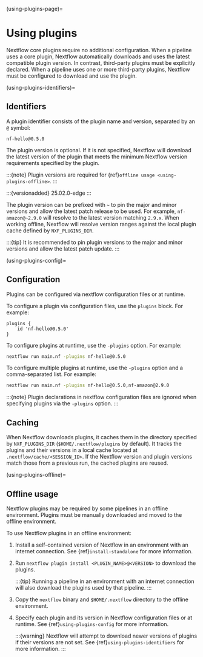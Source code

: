 (using-plugins-page)=

# Using plugins

Nextflow core plugins require no additional configuration. When a pipeline uses a core plugin, Nextflow automatically downloads and uses the latest compatible plugin version. In contrast, third-party plugins must be explicitly declared. When a pipeline uses one or more third-party plugins, Nextflow must be configured to download and use the plugin.

(using-plugins-identifiers)=

## Identifiers

A plugin identifier consists of the plugin name and version, separated by an `@` symbol:

```console
nf-hello@0.5.0
```

The plugin version is optional. If it is not specified, Nextflow will download the latest version of the plugin that meets the minimum Nextflow version requirements specified by the plugin.

:::{note}
Plugin versions are required for {ref}`offline usage <using-plugins-offline>`.
:::

:::{versionadded} 25.02.0-edge
:::

The plugin version can be prefixed with `~` to pin the major and minor versions and allow the latest patch release to be used. For example, `nf-amazon@~2.9.0` will resolve to the latest version matching `2.9.x`. When working offline, Nextflow will resolve version ranges against the local plugin cache defined by `NXF_PLUGINS_DIR`.

:::{tip}
It is recommended to pin plugin versions to the major and minor versions and allow the latest patch update.
:::

(using-plugins-config)=

## Configuration

Plugins can be configured via nextflow configuration files or at runtime.

To configure a plugin via configuration files, use the `plugins` block. For example:

```nextflow
plugins {
    id 'nf-hello@0.5.0'
}
```

To configure plugins at runtime, use the `-plugins` option. For example:

```bash
nextflow run main.nf -plugins nf-hello@0.5.0
```

To configure multiple plugins at runtime, use the `-plugins` option and a comma-separated list. For example:

```bash
nextflow run main.nf -plugins nf-hello@0.5.0,nf-amazon@2.9.0
```

:::{note}
Plugin declarations in nextflow configuration files are ignored when specifying plugins via the `-plugins` option.
:::

## Caching

When Nextflow downloads plugins, it caches them in the directory specified by `NXF_PLUGINS_DIR` (`$HOME/.nextflow/plugins` by default). It tracks the plugins and their versions in a local cache located at `.nextflow/cache/<SESSION_ID>`. If the Nextflow version and plugin versions match those from a previous run, the cached plugins are reused.

(using-plugins-offline)=

## Offline usage

Nextflow plugins may be required by some pipelines in an offline environment. Plugins must be manually downloaded and moved to the offline environment.

To use Nextflow plugins in an offline environment:

1. Install a self-contained version of Nextflow in an environment with an internet connection. See {ref}`install-standalone` for more information.
2. Run `nextflow plugin install <PLUGIN_NAME>@<VERSION>` to download the plugins.

    :::{tip}
    Running a pipeline in an environment with an internet connection will also download the plugins used by that pipeline.
    :::

3. Copy the `nextflow` binary and `$HOME/.nextflow` directory to the offline environment.
4. Specify each plugin and its version in Nextflow configuration files or at runtime. See {ref}`using-plugins-config` for more information.

    :::{warning}
    Nextflow will attempt to download newer versions of plugins if their versions are not set. See {ref}`using-plugins-identifiers` for more information.
    :::